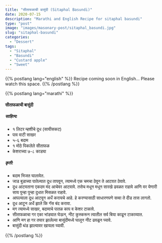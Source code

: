 ```yaml
---
title: "सीताफळाची बासुंदी (Sitaphal Basundi)"
date: 2020-07-15
description: "Marathi and English Recipe for sitaphal basundi"
type: "post"
image: "images/masonary-post/sitaphal_basundi.jpg"
slug: "sitaphal-basundi"
categories: 
  - "Dessert"
tags:
  - "Sitaphal"
  - "Basundi"
  - "Custard apple"
  - "Sweet"
---
```


{{% postlang lang="english" %}} 
 Recipe coming soon in English... Please watch this space. 
 {{% /postlang %}}





{{% postlang lang="marathi" %}}


#### सीताफळाची बासुंदी 


##### साहित्य:

- १ लिटर म्हशीचे दूध (सायीसकट)
- पाव वाटी साखर 
- ५-६ बदाम 
- १ मोठे पिकलेले सीताफळ 
- केशराच्या ७-८ काड्या 



##### कृती: 


- बदाम भिजत घालावेत. 
- जाड बुडाच्या पातेल्यात दूध तापवून, त्यामध्ये एक चमचा ठेवून ते आटवत ठेवावे. 
- दूध आटवताना एकदम मंद आचेवर आटवावे. तसेच मधून मधून सारखे ढवळत राहावे आणि वर येणारी साय पुन्हा पुन्हा दुधात मिसळत राहावे. 
- आपल्याला दूध आटवून अर्धे करायचे आहे. हे करण्यासाठी साधारणपणे सव्वा ते दीड तास लागतो. 
- दूध आटून अर्धे झाले कि गॅस बंद करावा. 
- मग त्यामध्ये साखर, बदामाचे पातळ काप व केशर टाकावे. 
- सीताफळाचा गर एका भांड्यात घेऊन, नीट कुस्करून त्यातील सर्व बिया काढून टाकाव्यात. 
- आणि मग हा गर तयार झालेल्या बासुंदीमध्ये घालून नीट ढवळून घ्यावे. 
- बासुंदी थंड झाल्यावर खायला घ्यावी. 



 {{% /postlang %}}
